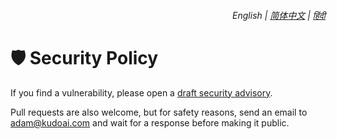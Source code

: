 <div align="right">
    <h6>
        <picture>
            <source type="image/svg+xml" media="(prefers-color-scheme: dark)" srcset="https://raw.githubusercontent.com/KudoAI/chatgpt.js/main/media/images/icons/earth-americas-white-icon32.svg">
            <img height=14 src="https://raw.githubusercontent.com/KudoAI/chatgpt.js/main/media/images/icons/earth-americas-icon32.svg">
        </picture>
        &nbsp;English |
        <a href="https://github.chatgptwidescreen.com/blob/main/greasemonkey/docs/zh-cn/SECURITY.md">简体中文</a> |
        <a href="https://github.chatgptwidescreen.com/blob/main/greasemonkey/docs/hi/SECURITY.md">हिंदी</a>
    </h6>
</div>

# 🛡️ Security Policy

If you find a vulnerability, please open a [draft security advisory](https://github.chatgptwidescreen.com/security/advisories/new).

Pull requests are also welcome, but for safety reasons, send an email to <adam@kudoai.com> and wait for a response before making it public.
